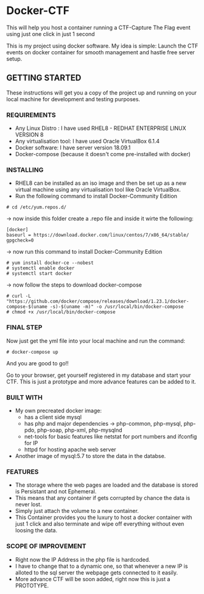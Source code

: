 # Docker-CTF
This will help you host a container running a CTF-Capture The Flag event using just one click in just 1 second

This is my project using docker software.
My idea is simple: Launch the CTF events on docker container for smooth management and hastle free server setup.

## GETTING STARTED
These instructions will get you a copy of the project up and running on your local machine for development and testing purposes.

### REQUIREMENTS
* Any Linux Distro : I have used RHEL8 - REDHAT ENTERPRISE LINUX VERSION 8
* Any virtualisation tool: I have used Oracle VirtualBox 6.1.4
* Docker software: I have server version 18.09.1
* Docker-compose (because it doesn't come pre-installed with docker)

### INSTALLING
* RHEL8 can be installed as an iso image and then be set up as a new virtual machine using any virtualisation tool like Oracle VirtualBox.
* Run the following command to install Docker-Community Edition
```
# cd /etc/yum.repos.d/
```
-> now inside this folder create a .repo file and inside it wirte the following:
```
[docker]
baseurl = https://download.docker.com/linux/centos/7/x86_64/stable/
gpgcheck=0
```
-> now run this command to install Docker-Community Edition
```
# yum install docker-ce --nobest
# systemctl enable docker
# systemctl start docker
```
-> now follow the steps to download docker-compose
```
# curl -L "https://github.com/docker/compose/releases/download/1.23.1/docker-compose-$(uname -s)-$(uname -m)" -o /usr/local/bin/docker-compose
# chmod +x /usr/local/bin/docker-compose
```
### FINAL STEP
Now just get the yml file into your local machine and run the command:
```
# docker-compose up
```
And you are good to go!!

Go to your browser, get yourself registered in my database and start your CTF. This is just a prototype and more advance features can be added to it.

### BUILT WITH
* My own precreated docker image:
  * has a client side mysql
  * has php and major dependencies -> php-common, php-mysql, php-pdo, php-soap, php-xml, php-mysqlnd
  * net-tools for basic features like netstat for port numbers and ifconfig for IP
  * httpd for hosting apache web server
* Another image of mysql:5.7 to store the data in the databse.

### FEATURES
* The storage where the web pages are loaded and the database is stored is Persistant and not Ephemeral.
* This means that any container if gets corrupted by chance the data is never lost.
* Simply just attach the volume to a new container.
* This Container provides you the luxury to host a docker container with just 1 click and also terminate and wipe off everything without even loosing the data.

### SCOPE OF IMPROVEMENT
* Right now the IP Address in the php file is hardcoded. 
* I have to change that to a dynamic one, so that whenever a new IP is alloted to the sql server the webpage gets connected to it easily.
* More advance CTF will be soon added, right now this is just a PROTOTYPE.
